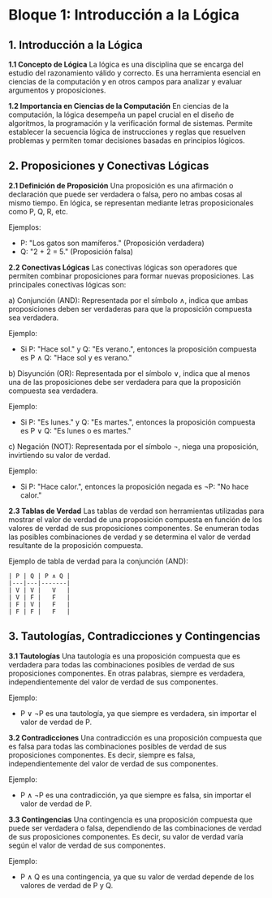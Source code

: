 # Bloque 1: Introducción a la Lógica

## 1. Introducción a la Lógica

**1.1 Concepto de Lógica**
La lógica es una disciplina que se encarga del estudio del razonamiento válido y correcto. Es una herramienta esencial en ciencias de la computación y en otros campos para analizar y evaluar argumentos y proposiciones.

**1.2 Importancia en Ciencias de la Computación**
En ciencias de la computación, la lógica desempeña un papel crucial en el diseño de algoritmos, la programación y la verificación formal de sistemas. Permite establecer la secuencia lógica de instrucciones y reglas que resuelven problemas y permiten tomar decisiones basadas en principios lógicos.

## 2. Proposiciones y Conectivas Lógicas

**2.1 Definición de Proposición**
Una proposición es una afirmación o declaración que puede ser verdadera o falsa, pero no ambas cosas al mismo tiempo. En lógica, se representan mediante letras proposicionales como P, Q, R, etc.

Ejemplos:
- P: "Los gatos son mamíferos." (Proposición verdadera)
- Q: "2 + 2 = 5." (Proposición falsa)

**2.2 Conectivas Lógicas**
Las conectivas lógicas son operadores que permiten combinar proposiciones para formar nuevas proposiciones. Las principales conectivas lógicas son:

a) Conjunción (AND): Representada por el símbolo ∧, indica que ambas proposiciones deben ser verdaderas para que la proposición compuesta sea verdadera.

Ejemplo:
- Si P: "Hace sol." y Q: "Es verano.", entonces la proposición compuesta es P ∧ Q: "Hace sol y es verano."

b) Disyunción (OR): Representada por el símbolo ∨, indica que al menos una de las proposiciones debe ser verdadera para que la proposición compuesta sea verdadera.

Ejemplo:
- Si P: "Es lunes." y Q: "Es martes.", entonces la proposición compuesta es P ∨ Q: "Es lunes o es martes."

c) Negación (NOT): Representada por el símbolo ¬, niega una proposición, invirtiendo su valor de verdad.

Ejemplo:
- Si P: "Hace calor.", entonces la proposición negada es ¬P: "No hace calor."

**2.3 Tablas de Verdad**
Las tablas de verdad son herramientas utilizadas para mostrar el valor de verdad de una proposición compuesta en función de los valores de verdad de sus proposiciones componentes. Se enumeran todas las posibles combinaciones de verdad y se determina el valor de verdad resultante de la proposición compuesta.

Ejemplo de tabla de verdad para la conjunción (AND):

```
| P | Q | P ∧ Q |
|---|---|-------|
| V | V |   V   |
| V | F |   F   |
| F | V |   F   |
| F | F |   F   |
```

## 3. Tautologías, Contradicciones y Contingencias

**3.1 Tautologías**
Una tautología es una proposición compuesta que es verdadera para todas las combinaciones posibles de verdad de sus proposiciones componentes. En otras palabras, siempre es verdadera, independientemente del valor de verdad de sus componentes.

Ejemplo:
- P ∨ ¬P es una tautología, ya que siempre es verdadera, sin importar el valor de verdad de P.

**3.2 Contradicciones**
Una contradicción es una proposición compuesta que es falsa para todas las combinaciones posibles de verdad de sus proposiciones componentes. Es decir, siempre es falsa, independientemente del valor de verdad de sus componentes.

Ejemplo:
- P ∧ ¬P es una contradicción, ya que siempre es falsa, sin importar el valor de verdad de P.

**3.3 Contingencias**
Una contingencia es una proposición compuesta que puede ser verdadera o falsa, dependiendo de las combinaciones de verdad de sus proposiciones componentes. Es decir, su valor de verdad varía según el valor de verdad de sus componentes.

Ejemplo:
- P ∧ Q es una contingencia, ya que su valor de verdad depende de los valores de verdad de P y Q.

